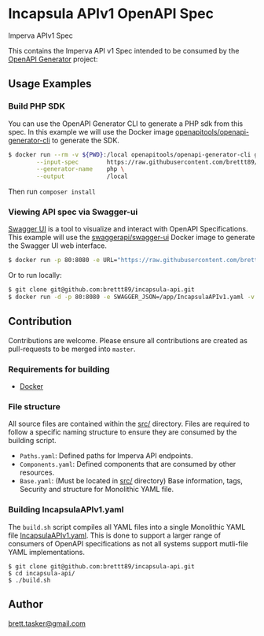 # Incapsula APIv1 OpenAPI Spec

Imperva APIv1 Spec

This contains the Imperva API v1 Spec intended to be consumed by the [OpenAPI Generator](https://openapi-generator.tech) project:

## Usage Examples

### Build PHP SDK

You can use the OpenAPI Generator CLI to generate a PHP sdk from this spec. In this example we will use the Docker image [openapitools/openapi-generator-cli](https://hub.docker.com/r/openapitools/openapi-generator-cli/) to generate the SDK.

```bash
$ docker run --rm -v ${PWD}:/local openapitools/openapi-generator-cli generate \
        --input-spec        https://raw.githubusercontent.com/brettt89/incapsula-api/master/IncapsulaAPIv1.yaml \
        --generator-name    php \
        --output            /local
```

Then run `composer install`

### Viewing API spec via Swagger-ui

[Swagger UI](https://swagger.io/tools/swagger-ui/) is a tool to visualize and interact with OpenAPI Specifications. This example will use the [swaggerapi/swagger-ui](https://hub.docker.com/r/swaggerapi/swagger-ui/) Docker image to generate the Swagger UI web interface.

```bash
$ docker run -p 80:8080 -e URL="https://raw.githubusercontent.com/brettt89/incapsula-api/master/IncapsulaAPIv1.yaml" swaggerapi/swagger-ui
```

Or to run locally:

```bash
$ git clone git@github.com:brettt89/incapsula-api.git
$ docker run -d -p 80:8080 -e SWAGGER_JSON=/app/IncapsulaAPIv1.yaml -v ${PWD}/incapsula-api:/app swaggerapi/swagger-ui
```

## Contribution

Contributions are welcome. Please ensure all contributions are created as pull-requests to be merged into `master`.

### Requirements for building

 - [Docker](https://www.docker.com)

### File structure

All source files are contained within the [src/](./src/) directory. Files are required to follow a specific naming structure to ensure they are consumed by the building script.

 - `Paths.yaml`: Defined paths for Imperva API endpoints.
 - `Components.yaml`: Defined components that are consumed by other resources.
 - `Base.yaml`: (Must be located in [src/](./src/) directory) Base information, tags, Security and structure for Monolithic YAML file.

### Building IncapsulaAPIv1.yaml

The `build.sh` script compiles all YAML files into a single Monolithic YAML file [IncapsulaAPIv1.yaml](./IncapsulaAPIv1.yaml). This is done to support a larger range of consumers of OpenAPI specifications as not all systems support mutli-file YAML implementations.

```
$ git clone git@github.com:brettt89/incapsula-api.git
$ cd incapsula-api/
$ ./build.sh
```

## Author

brett.tasker@gmail.com

